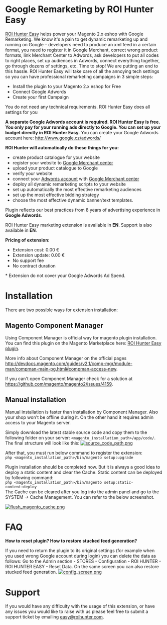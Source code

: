 # Google Remarketing by ROI Hunter Easy
[ROI Hunter Easy](http://easy.roihunter.com/) helps power your Magento 2.x eshop with Google Remarketing. We know it's a pain to get dynamic remarketing up and running on Google – developers need to produce an xml feed in a certain format, you need to register it in Google Merchant, correct wrong product formats, link Merchant Center to Adwords, ask developers to put all codes to right places, set up audiences in Adwords, connect everything together, go through dozens of settings, etc. Time to stop! We are putting an end to this hassle. ROI Hunter Easy will take care of all the annoying tech settings so you can have professional remarketing campaigns in 3 simple steps:

* Install the plugin to your Magento 2.x eshop for Free
* Connect Google Adwords
* Create your first Campaign

You do not need any technical requirements. ROI Hunter Easy does all settings for you

**A separate Google Adwords account is required. ROI Hunter Easy is free. You only pay for your running ads directly to Google. You can set up your budget directly in ROI Hunter Easy.** You can create your Google Adwords account here: http://www.google.cz/adwords/

**ROI Hunter will automatically do these things for you:**

* create product catalogue for your website
* register your website to [Google Merchant center](https://www.google.cz/retail/merchant-center/)
* upload your product catalogue to Google
* verify your website
* connect your [Adwords account](https://www.google.cz/adwords/) with [Google Merchant center](https://www.google.cz/retail/merchant-center/)
* deploy all dynamic remarketing scripts to your website
* set up automatically the most effective remarketing audiences
* set up the most effective bidding strategy
* choose the most effective dynamic banner/text templates.

Plugin reflects our best practices from 8 years of advertising experience in **Google Adwords**. 

ROI Hunter Easy marketing extension is available in **EN**. Support is also available in **EN**.

**Pricing of extension:** 

* Extension cost: 0.00 €
* Extension update: 0.00 €
* No support fee
* No contract duration

\* Extension do not cover your Google Adwords Ad Spend. 


# Installation
There are two possible ways for extension installation:

## Magento Component Manager
Using Component Manager is official way for magento plugin installation. You can find this plugin on the Magento Marketplace here: [ROI Hunter Easy plugin](https://marketplace.magento.com/businessfactory-roi-hunter-easy.html). 

More info about Component Manager on the official pages http://devdocs.magento.com/guides/v2.1/comp-mgr/module-man/compman-main-pg.html#compman-access-new.

If you can't open Component Manager check for a solution at https://github.com/magento/magento2/issues/4159.

## Manual installation
Manual installation is faster than installation by Component Manager. Also your shop won't be offline during it. On the other hand it requires admin access to your Magento server.

Simply download the latest stable source code and copy them to the following folder on your server: `<magento_installation_path>/app/code/`. The final structure will look like this:
[![source_code_path.png](https://s30.postimg.org/guisj1an5/source_code_path.png)](https://postimg.org/image/agtpfs5r1/)

After that, you must run below command to register the extension:  
`php <magento_installation_path>/bin/magento setup:upgrade`

Plugin installation should be completed now. But it is always a good idea to deploy a static content and clear the Cache. Static content can be deployed by following command:  
`php <magento_installation_path>/bin/magento setup:static-content:deploy`  
The Cache can be cleared after you log into the admin panel and go to the SYSTEM -> Cache Management. You can refer to the below screenshot.

[![flush_magento_cache.png](https://s30.postimg.org/67ievnspd/flush_magento_cache.png)](https://postimg.org/image/l3gy3943x/)


# FAQ
**How to reset plugin? How to restore stucked feed generation?**

If you need to return the plugin to its original settings (for example when you used wrong Google account during login) you can delete the data as follows: Go to the Admin section - STORES - Configuration - ROI HUNTER - ROI HUNTER EASY  - Reset Data. On the same screen you can also restore stucked feed generation.
[![config_screen.png](https://s30.postimg.org/q0ogjzzf5/config_screen.png)](https://postimg.org/image/wr4xtfmkt/)

# Support
If you would have any difficulty with the usage of this extension, or have any issues you would like to raise with us please feel free to submit a support ticket by emailing easy@roihunter.com.
